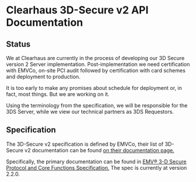 # Clearhaus 3D-Secure v2 API Documentation #

## Status ##

We at  Clearhaus are currently in the process of developing our 3D Secure
version 2 Server implementation. Post-implementation we need certification with
EMVCo, on-site PCI audit followed by certification with card schemes and
deployment to production.

It is too early to make any promises about schedule for deployment or, in fact,
most things.  But we are working on it.

Using the terminology from the specification, we will be responsible for the
3DS Server, while we view our technical partners as 3DS Requestors.

## Specification ##

The 3D-Secure v2 specification is defined by EMVCo, their list of 3D-Secure v2
documentation can be found [on their documentation
page.](https://www.emvco.com/document-search/?action=search_documents&publish_date=&emvco_document_version=&emvco_document_book=&px_search=&emvco_document_technology%5B%5D=3-d-secure)

Specifically, the primary documentation can be found in [EMV® 3-D Secure
Protocol and Core Functions
Specification.](https://www.emvco.com/wp-content/uploads/documents/EMVCo_3DS_Spec_v220_122018.pdf)
The spec is currently at version 2.2.0.
